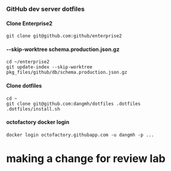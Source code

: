 ### GitHub dev server dotfiles

#### Clone Enterprise2
```shell
git clone git@github.com:github/enterprise2
```

#### --skip-worktree schema.production.json.gz
```shell
cd ~/enterprise2
git update-index --skip-worktree pkg_files/github/db/schema.production.json.gz
```

#### Clone dotfiles
```shell
cd ~
git clone git@github.com:dangmh/dotfiles .dotfiles
.dotfiles/install.sh
```

#### octofactory docker login
```shell
docker login octofactory.githubapp.com -u dangmh -p ...
```

# making a change for review lab
